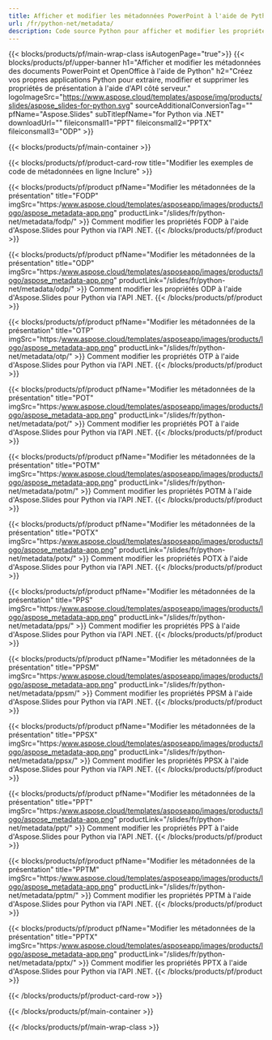 ```yaml
---
title: Afficher et modifier les métadonnées PowerPoint à l'aide de Python
url: /fr/python-net/metadata/
description: Code source Python pour afficher et modifier les propriétés de présentation
---
```


{{< blocks/products/pf/main-wrap-class isAutogenPage="true">}}
{{< blocks/products/pf/upper-banner h1="Afficher et modifier les métadonnées des documents PowerPoint et OpenOffice à l'aide de Python" h2="Créez vos propres applications Python pour extraire, modifier et supprimer les propriétés de présentation à l'aide d'API côté serveur." logoImageSrc="https://www.aspose.cloud/templates/aspose/img/products/slides/aspose_slides-for-python.svg" sourceAdditionalConversionTag="" pfName="Aspose.Slides" subTitlepfName="for Python via .NET" downloadUrl="" fileiconsmall1="PPT" fileiconsmall2="PPTX" fileiconsmall3="ODP" >}}

{{< blocks/products/pf/main-container >}}

{{< blocks/products/pf/product-card-row title="Modifier les exemples de code de métadonnées en ligne Inclure" >}}

{{< blocks/products/pf/product pfName="Modifier les métadonnées de la présentation" title="FODP" imgSrc="https:/www.aspose.cloud/templates/asposeapp/images/products/logo/aspose_metadata-app.png" productLink="/slides/fr/python-net/metadata/fodp/" >}}
Comment modifier les propriétés FODP à l'aide d'Aspose.Slides pour Python via l'API .NET.
{{< /blocks/products/pf/product >}}

{{< blocks/products/pf/product pfName="Modifier les métadonnées de la présentation" title="ODP" imgSrc="https:/www.aspose.cloud/templates/asposeapp/images/products/logo/aspose_metadata-app.png" productLink="/slides/fr/python-net/metadata/odp/" >}}
Comment modifier les propriétés ODP à l'aide d'Aspose.Slides pour Python via l'API .NET.
{{< /blocks/products/pf/product >}}

{{< blocks/products/pf/product pfName="Modifier les métadonnées de la présentation" title="OTP" imgSrc="https:/www.aspose.cloud/templates/asposeapp/images/products/logo/aspose_metadata-app.png" productLink="/slides/fr/python-net/metadata/otp/" >}}
Comment modifier les propriétés OTP à l'aide d'Aspose.Slides pour Python via l'API .NET.
{{< /blocks/products/pf/product >}}

{{< blocks/products/pf/product pfName="Modifier les métadonnées de la présentation" title="POT" imgSrc="https:/www.aspose.cloud/templates/asposeapp/images/products/logo/aspose_metadata-app.png" productLink="/slides/fr/python-net/metadata/pot/" >}}
Comment modifier les propriétés POT à l'aide d'Aspose.Slides pour Python via l'API .NET.
{{< /blocks/products/pf/product >}}

{{< blocks/products/pf/product pfName="Modifier les métadonnées de la présentation" title="POTM" imgSrc="https:/www.aspose.cloud/templates/asposeapp/images/products/logo/aspose_metadata-app.png" productLink="/slides/fr/python-net/metadata/potm/" >}}
Comment modifier les propriétés POTM à l'aide d'Aspose.Slides pour Python via l'API .NET.
{{< /blocks/products/pf/product >}}

{{< blocks/products/pf/product pfName="Modifier les métadonnées de la présentation" title="POTX" imgSrc="https:/www.aspose.cloud/templates/asposeapp/images/products/logo/aspose_metadata-app.png" productLink="/slides/fr/python-net/metadata/potx/" >}}
Comment modifier les propriétés POTX à l'aide d'Aspose.Slides pour Python via l'API .NET.
{{< /blocks/products/pf/product >}}

{{< blocks/products/pf/product pfName="Modifier les métadonnées de la présentation" title="PPS" imgSrc="https:/www.aspose.cloud/templates/asposeapp/images/products/logo/aspose_metadata-app.png" productLink="/slides/fr/python-net/metadata/pps/" >}}
Comment modifier les propriétés PPS à l'aide d'Aspose.Slides pour Python via l'API .NET.
{{< /blocks/products/pf/product >}}

{{< blocks/products/pf/product pfName="Modifier les métadonnées de la présentation" title="PPSM" imgSrc="https:/www.aspose.cloud/templates/asposeapp/images/products/logo/aspose_metadata-app.png" productLink="/slides/fr/python-net/metadata/ppsm/" >}}
Comment modifier les propriétés PPSM à l'aide d'Aspose.Slides pour Python via l'API .NET.
{{< /blocks/products/pf/product >}}

{{< blocks/products/pf/product pfName="Modifier les métadonnées de la présentation" title="PPSX" imgSrc="https:/www.aspose.cloud/templates/asposeapp/images/products/logo/aspose_metadata-app.png" productLink="/slides/fr/python-net/metadata/ppsx/" >}}
Comment modifier les propriétés PPSX à l'aide d'Aspose.Slides pour Python via l'API .NET.
{{< /blocks/products/pf/product >}}

{{< blocks/products/pf/product pfName="Modifier les métadonnées de la présentation" title="PPT" imgSrc="https:/www.aspose.cloud/templates/asposeapp/images/products/logo/aspose_metadata-app.png" productLink="/slides/fr/python-net/metadata/ppt/" >}}
Comment modifier les propriétés PPT à l'aide d'Aspose.Slides pour Python via l'API .NET.
{{< /blocks/products/pf/product >}}

{{< blocks/products/pf/product pfName="Modifier les métadonnées de la présentation" title="PPTM" imgSrc="https:/www.aspose.cloud/templates/asposeapp/images/products/logo/aspose_metadata-app.png" productLink="/slides/fr/python-net/metadata/pptm/" >}}
Comment modifier les propriétés PPTM à l'aide d'Aspose.Slides pour Python via l'API .NET.
{{< /blocks/products/pf/product >}}

{{< blocks/products/pf/product pfName="Modifier les métadonnées de la présentation" title="PPTX" imgSrc="https:/www.aspose.cloud/templates/asposeapp/images/products/logo/aspose_metadata-app.png" productLink="/slides/fr/python-net/metadata/pptx/" >}}
Comment modifier les propriétés PPTX à l'aide d'Aspose.Slides pour Python via l'API .NET.
{{< /blocks/products/pf/product >}}



{{< /blocks/products/pf/product-card-row >}}

{{< /blocks/products/pf/main-container >}}
    
{{< /blocks/products/pf/main-wrap-class >}}